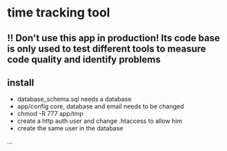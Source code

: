 # time tracking tool

## !! Don't use this app in production! Its code base is only used to test different tools to measure code quality and identify problems

## install
* database_schema.sql needs a database
* app/config core, database and email needs to be changed
* chmod -R 777 app/tmp
* create a http auth user and change .htaccess to allow him
* create the same user in the database

...
